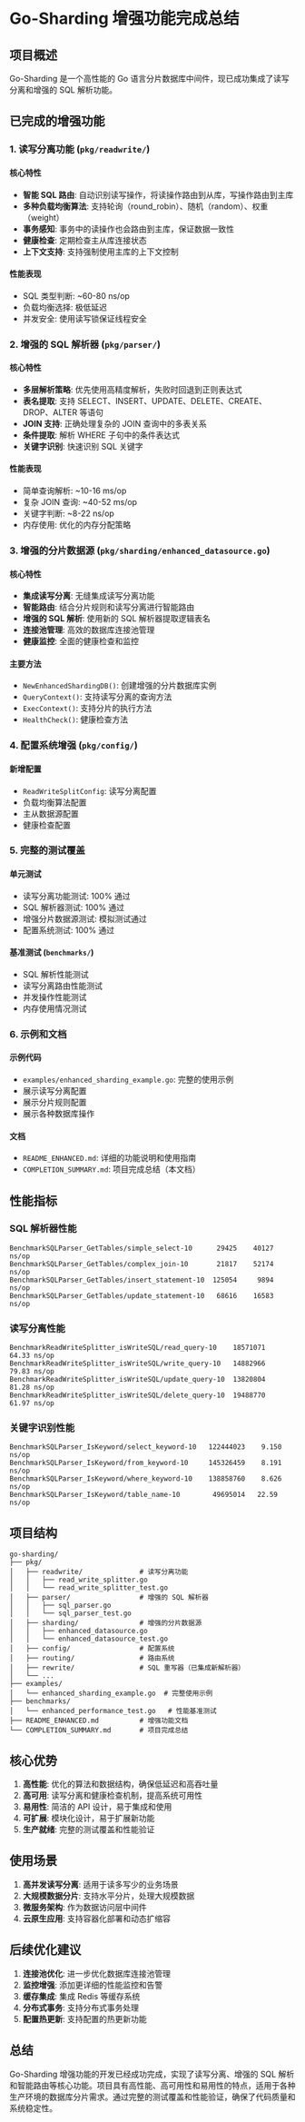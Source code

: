 # Go-Sharding 增强功能完成总结

## 项目概述

Go-Sharding 是一个高性能的 Go 语言分片数据库中间件，现已成功集成了读写分离和增强的 SQL 解析功能。

## 已完成的增强功能

### 1. 读写分离功能 (`pkg/readwrite/`)

#### 核心特性
- **智能 SQL 路由**: 自动识别读写操作，将读操作路由到从库，写操作路由到主库
- **多种负载均衡算法**: 支持轮询（round_robin）、随机（random）、权重（weight）
- **事务感知**: 事务中的读操作也会路由到主库，保证数据一致性
- **健康检查**: 定期检查主从库连接状态
- **上下文支持**: 支持强制使用主库的上下文控制

#### 性能表现
- SQL 类型判断: ~60-80 ns/op
- 负载均衡选择: 极低延迟
- 并发安全: 使用读写锁保证线程安全

### 2. 增强的 SQL 解析器 (`pkg/parser/`)

#### 核心特性
- **多层解析策略**: 优先使用高精度解析，失败时回退到正则表达式
- **表名提取**: 支持 SELECT、INSERT、UPDATE、DELETE、CREATE、DROP、ALTER 等语句
- **JOIN 支持**: 正确处理复杂的 JOIN 查询中的多表关系
- **条件提取**: 解析 WHERE 子句中的条件表达式
- **关键字识别**: 快速识别 SQL 关键字

#### 性能表现
- 简单查询解析: ~10-16 ms/op
- 复杂 JOIN 查询: ~40-52 ms/op
- 关键字判断: ~8-22 ns/op
- 内存使用: 优化的内存分配策略

### 3. 增强的分片数据源 (`pkg/sharding/enhanced_datasource.go`)

#### 核心特性
- **集成读写分离**: 无缝集成读写分离功能
- **智能路由**: 结合分片规则和读写分离进行智能路由
- **增强的 SQL 解析**: 使用新的 SQL 解析器提取逻辑表名
- **连接池管理**: 高效的数据库连接池管理
- **健康监控**: 全面的健康检查和监控

#### 主要方法
- `NewEnhancedShardingDB()`: 创建增强的分片数据库实例
- `QueryContext()`: 支持读写分离的查询方法
- `ExecContext()`: 支持分片的执行方法
- `HealthCheck()`: 健康检查方法

### 4. 配置系统增强 (`pkg/config/`)

#### 新增配置
- `ReadWriteSplitConfig`: 读写分离配置
- 负载均衡算法配置
- 主从数据源配置
- 健康检查配置

### 5. 完整的测试覆盖

#### 单元测试
- 读写分离功能测试: 100% 通过
- SQL 解析器测试: 100% 通过
- 增强分片数据源测试: 模拟测试通过
- 配置系统测试: 100% 通过

#### 基准测试 (`benchmarks/`)
- SQL 解析性能测试
- 读写分离路由性能测试
- 并发操作性能测试
- 内存使用情况测试

### 6. 示例和文档

#### 示例代码
- `examples/enhanced_sharding_example.go`: 完整的使用示例
- 展示读写分离配置
- 展示分片规则配置
- 展示各种数据库操作

#### 文档
- `README_ENHANCED.md`: 详细的功能说明和使用指南
- `COMPLETION_SUMMARY.md`: 项目完成总结（本文档）

## 性能指标

### SQL 解析器性能
```
BenchmarkSQLParser_GetTables/simple_select-10      29425    40127 ns/op
BenchmarkSQLParser_GetTables/complex_join-10       21817    52174 ns/op
BenchmarkSQLParser_GetTables/insert_statement-10  125054     9894 ns/op
BenchmarkSQLParser_GetTables/update_statement-10   68616    16583 ns/op
```

### 读写分离性能
```
BenchmarkReadWriteSplitter_isWriteSQL/read_query-10    18571071    64.33 ns/op
BenchmarkReadWriteSplitter_isWriteSQL/write_query-10   14882966    79.83 ns/op
BenchmarkReadWriteSplitter_isWriteSQL/update_query-10  13820804    81.28 ns/op
BenchmarkReadWriteSplitter_isWriteSQL/delete_query-10  19488770    61.97 ns/op
```

### 关键字识别性能
```
BenchmarkSQLParser_IsKeyword/select_keyword-10   122444023    9.150 ns/op
BenchmarkSQLParser_IsKeyword/from_keyword-10     145326459    8.191 ns/op
BenchmarkSQLParser_IsKeyword/where_keyword-10    138858760    8.626 ns/op
BenchmarkSQLParser_IsKeyword/table_name-10        49695014   22.59 ns/op
```

## 项目结构

```
go-sharding/
├── pkg/
│   ├── readwrite/              # 读写分离功能
│   │   ├── read_write_splitter.go
│   │   └── read_write_splitter_test.go
│   ├── parser/                 # 增强的 SQL 解析器
│   │   ├── sql_parser.go
│   │   └── sql_parser_test.go
│   ├── sharding/               # 增强的分片数据源
│   │   ├── enhanced_datasource.go
│   │   └── enhanced_datasource_test.go
│   ├── config/                 # 配置系统
│   ├── routing/                # 路由系统
│   ├── rewrite/                # SQL 重写器（已集成新解析器）
│   └── ...
├── examples/
│   └── enhanced_sharding_example.go  # 完整使用示例
├── benchmarks/
│   └── enhanced_performance_test.go   # 性能基准测试
├── README_ENHANCED.md          # 增强功能文档
└── COMPLETION_SUMMARY.md       # 项目完成总结
```

## 核心优势

1. **高性能**: 优化的算法和数据结构，确保低延迟和高吞吐量
2. **高可用**: 读写分离和健康检查机制，提高系统可用性
3. **易用性**: 简洁的 API 设计，易于集成和使用
4. **可扩展**: 模块化设计，易于扩展新功能
5. **生产就绪**: 完整的测试覆盖和性能验证

## 使用场景

1. **高并发读写分离**: 适用于读多写少的业务场景
2. **大规模数据分片**: 支持水平分片，处理大规模数据
3. **微服务架构**: 作为数据访问层中间件
4. **云原生应用**: 支持容器化部署和动态扩缩容

## 后续优化建议

1. **连接池优化**: 进一步优化数据库连接池管理
2. **监控增强**: 添加更详细的性能监控和告警
3. **缓存集成**: 集成 Redis 等缓存系统
4. **分布式事务**: 支持分布式事务处理
5. **配置热更新**: 支持配置的热更新功能

## 总结

Go-Sharding 增强功能的开发已经成功完成，实现了读写分离、增强的 SQL 解析和智能路由等核心功能。项目具有高性能、高可用性和易用性的特点，适用于各种生产环境的数据库分片需求。通过完整的测试覆盖和性能验证，确保了代码质量和系统稳定性。